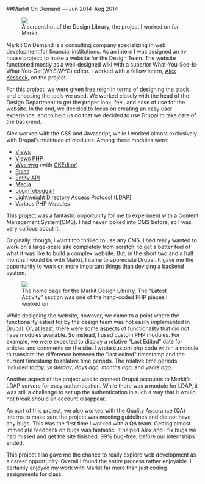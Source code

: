 ##Markit On Demand &mdash; Jun 2014-Aug 2014

<figure class="full">
<img src="resources/markit/images/Markit.png">
<figcaption>A screenshot of the Design Library, the project I worked on for Markit.</figcaption>
</figure>

Markit On Demand is a consulting company specializing in web development for financial institutions. As an intern I was assigned an in-house project: to make a website for the Design Team. The website functioned mostly as a well-designed wiki with a superior What-You-See-Is-What-You-Get(WYSIWYG) editor. I worked with a fellow intern, <a href="http://alexkessock.com" target="_blank">Alex Kessock</a>, on the project.

For this project, we were given free reign in terms of designing the stack and choosing the tools we used. We worked closely with the head of the Design Department to get the proper look, feel, and ease of use for the website. In the end, we decided to focus on creating an easy user experience, and to help us do that we decided to use Drupal to take care of the back-end.

Alex worked with the CSS and Javascript, while I worked almost exclusively with Drupal&rsquo;s multitude of modules. Among these modules were:

- <a href="https://www.drupal.org/project/views" target="_blank">Views</a>
- <a href="https://www.drupal.org/project/views_php" target="_blank">Views PHP</a>
- <a href="https://www.drupal.org/project/wysiwyg" target="_blank">Wysiwyg</a> (with <a href="http://ckeditor.com/">CKEditor</a>)
- <a href="https://www.drupal.org/project/rules" target="_blank"> Rules</a>
- <a href="https://www.drupal.org/project/entity" target="_blank">Entity API</a>
- <a href="https://www.drupal.org/project/media" target="_blank">Media</a>
- <a href="https://www.drupal.org/project/logintoboggan" target="_blank">LoginToboggan</a>
- <a href="https://www.drupal.org/project/ldap" target="_blank">Lightweight Directory Access Protocol (LDAP)</a>
- Various PHP Modules

This project was a fantastic opportunity for me to experiment with a Content Management System(CMS). I had never looked into CMS before, so I was very curious about it.

Originally, though, I wan&rsquo;t too thrilled to use any CMS. I had really wanted to work on a large-scale site completely from scratch, to get a better feel of what it was like to build a complex website. But, in the short two and a half months I would be with Markit, I came to appreciate Drupal. It gave me the opportunity to work on more important things than devising a backend system.

<figure class="right">
<img src="resources/markit/images/Markit-Home.png">
<figcaption>The home page for the Markit Design Library. The &ldquo;Latest Activity&rdquo; section was one of the hand-coded PHP pieces I worked on.</figcaption>
</figure>

While designing the website, however, we came to a point where the functionality asked for by the design team was not easily implemented in Drupal. Or, at least, there were some aspects of functionality that did not have modules available. So instead, I used custom PHP modules. For example, we were expected to display a relative &ldquo;Last Edited&rdquo; date for articles and comments on the site. I wrote custom php code within a module to translate the difference between the &ldquo;last edited&rdquo; timestamp and the current timestamp to relative time periods. The relative time periods included *today*, *yesterday*, *days ago*, *months ago*, and *years ago*.

Another aspect of the project was to connect Drupal accounts to Markit&rsquo;s LDAP servers for easy authentication. While there was a module for LDAP, it was still a challenge to set up the authentication in such a way that it would not break should an account disappear.

As part of this project, we also worked with the Quality Assurance (QA) interns to make sure the project was meeting guidelines and did not have any bugs. This was the first time I worked with a QA team. Getting almost immediate feedback on bugs was fantastic. It helped Alex and I fix bugs we had missed and get the site finished, 99% bug-free, before our internships ended.

This project also gave me the chance to really explore web development as a career opportunity. Overall I found the entire process rather enjoyable. I certainly enjoyed my work with Markit far more than just coding assignments for class.